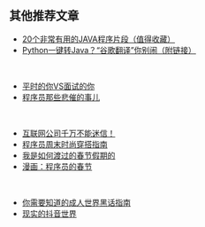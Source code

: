 ## 其他推荐文章


- [20个非常有用的JAVA程序片段（值得收藏）](https://mp.weixin.qq.com/s?__biz=MzU4NzYwNDAwMg==&mid=2247484064&idx=1&sn=e5347ef3d149dede86dd0126a84530a0&chksm=fde8cbedca9f42fb649f929df1593c2947f0c357b706d3ea34405b59272b78002348595b3300&scene=0#rd)
- [Python一键转Java？“谷歌翻译”你别闹（附链接）](https://mp.weixin.qq.com/s?__biz=MzU4NzYwNDAwMg==&mid=2247484844&idx=1&sn=630bb6ce05fcb582d4086fae4e20f9c0&chksm=fde8cce1ca9f45f73227f514eeeb430bcd2a6749ae276e070a0899bbc55268838d4da08b5b5f&scene=0#rd)
<br>


- [平时的你VS面试的你](https://mp.weixin.qq.com/s?__biz=MzU4NzYwNDAwMg==&mid=2247484699&idx=1&sn=f163eea34a9713efeea9ab5610d5fd83&chksm=fde8cc56ca9f4540fa7ee533825c0c0665cb781ec865edff87c686733fb117351360073e1eea&scene=0#rd)
- [程序员那些悲催的事儿](https://mp.weixin.qq.com/s?__biz=MzU4NzYwNDAwMg==&mid=2247484721&idx=1&sn=4b6538003941ee3b4d0a447674a83f61&chksm=fde8cc7cca9f456a7fe3668d5dedc0f812d5b883b13b17ea8d1b49eaa47cf5cd90eb90e023d6&scene=0#rd)
<br>

- [互联网公司千万不能迷信！](https://mp.weixin.qq.com/s?__biz=MzU4NzYwNDAwMg==&mid=2247485146&idx=1&sn=a454cf184fa6520f427adff963d6ce3b&chksm=fde8cf97ca9f46815171b69c619abcc19f4a98684068924ad1d9316d0a915a92db848cd41289&scene=0#rd)
- [程序员周末时尚穿搭指南](https://mp.weixin.qq.com/s/vuc2TzbNn3a0KA3ErREcWw)
- [我是如何渡过的春节假期的](https://mp.weixin.qq.com/s?__biz=MzU4NzYwNDAwMg==&mid=2247484814&idx=2&sn=74cabd5f5c74d72c0c72db3981a9d670&chksm=fde8ccc3ca9f45d5bffc8a23e6aa76e20d3fbbe78008add3a04e7993d5b67ad62e4e8e4505e6&scene=0#rd)
- [漫画：程序员的春节](https://mp.weixin.qq.com/s?__biz=MzU4NzYwNDAwMg==&mid=2247484819&idx=1&sn=c37b67a931334587a61ed98ecfdee67e&chksm=fde8ccdeca9f45c81c2aa49d2be144191da9971ee686c19e6f3499b2fcfaa1dc5d5042de2746&scene=0#rd)
<br>


- [你需要知道的成人世界黑话指南](https://mp.weixin.qq.com/s?__biz=MzU4NzYwNDAwMg==&mid=2247484839&idx=1&sn=0a323dde6e142826b9cac51fd97508e0&chksm=fde8cceaca9f45fc4debc5a2911341cbc0af61d90ce443682dc39b98c6951eb2c993fa37ba8c&scene=0#rd)
- [现实的抖音世界](https://mp.weixin.qq.com/s?__biz=MzU4NzYwNDAwMg==&mid=2247484841&idx=1&sn=a624a31ef643e60ae9b767f670cb1afd&chksm=fde8cce4ca9f45f29006489d3be1f7b33ba05948251825b27c7648e4bb4312252c547124392e&scene=0#rd)




